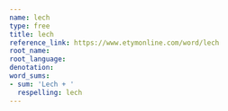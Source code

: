 ```yaml
---
name: lech
type: free
title: lech
reference_link: https://www.etymonline.com/word/lech
root_name: 
root_language: 
denotation: 
word_sums:
- sum: 'Lech + '
  respelling: lech
---
```

